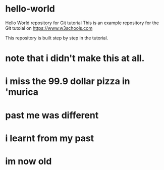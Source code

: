 # hello-world
Hello World repository for Git tutorial
This is an example repository for the Git tutoial on https://www.w3schools.com

This repository is built step by step in the tutorial.

# note that i didn't make this at all.


# i miss the 99.9 dollar pizza in 'murica
# past me was different

# i learnt from my past

# im now old


